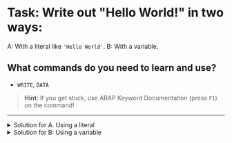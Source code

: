 # Task: Write out "Hello World!" in two ways:

A: With a literal like `'Hello World'`.
B: With a variable.

## What commands do you need to learn and use?
- `WRITE`, `DATA`

> **Hint**: If you get stuck, use ABAP Keyword Documentation (press `F1`) on the command!

---

<details>
<summary>Solution for A. Using a literal</summary>

```abap
WRITE: 'Hello World!'.
```
</details>

<details>
<summary>Solution for B: Using a variable</summary>

```abap
DATA: lv_text TYPE string.
lv_text = 'Hello World!'.
WRITE: lv_text.
```

</details>